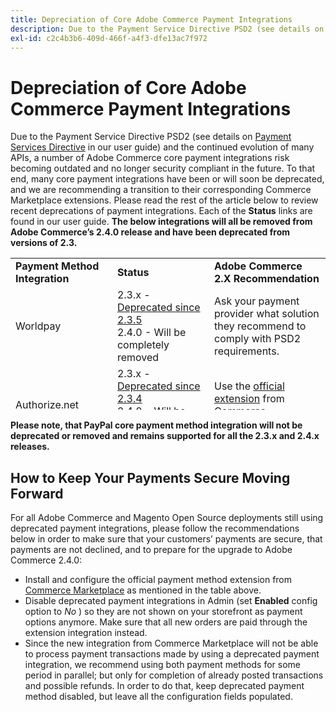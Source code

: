 ```yaml
---
title: Depreciation of Core Adobe Commerce Payment Integrations
description: Due to the Payment Service Directive PSD2 (see details on [Payment Services Directive](https://experienceleague.adobe.com/docs/commerce-admin/start/compliance/payments/compliance-payment-services-directive.html) in our user guide) and the continued evolution of many APIs, a number of Adobe Commerce core payment integrations risk becoming outdated and no longer security compliant in the future. To that end, many core payment integrations have been or will soon be deprecated, and we are recommending a transition to their corresponding Commerce Marketplace extensions. Please read the rest of the article below to review recent deprecations of payment integrations. Each of the **Status** links are found in our user guide. **The below integrations will all be removed from Adobe Commerce’s 2.4.0 release and have been deprecated from versions of 2.3.**
exl-id: c2c4b3b6-409d-466f-a4f3-dfe13ac7f972
---
```

# Depreciation of Core Adobe Commerce Payment Integrations

Due to the Payment Service Directive PSD2 (see details on [Payment Services Directive](https://experienceleague.adobe.com/docs/commerce-admin/start/compliance/payments/compliance-payment-services-directive.html) in our user guide) and the continued evolution of many APIs, a number of Adobe Commerce core payment integrations risk becoming outdated and no longer security compliant in the future. To that end, many core payment integrations have been or will soon be deprecated, and we are recommending a transition to their corresponding Commerce Marketplace extensions. Please read the rest of the article below to review recent deprecations of payment integrations. Each of the **Status** links are found in our user guide. **The below integrations will all be removed from Adobe Commerce’s 2.4.0 release and have been deprecated from versions of 2.3.**

<table style="height: 243px;" width="712">
<tbody>
<tr>
<td style="width: 225.455px;"><strong>Payment Method Integration</strong></td>
<td style="width: 226.364px;"><strong>Status</strong></td>
<td style="width: 226.364px;"><strong>Adobe Commerce 2.X Recommendation</strong></td>
</tr>
<tr>
<td style="width: 225.455px;">Worldpay</td>
<td style="width: 226.364px;">2.3.x - <a href="https://experienceleague.adobe.com/docs/commerce-admin/config/sales/payment-methods/payment-methods.html?lang=en#recommended-solutions">Deprecated since 2.3.5</a><br>2.4.0 - Will be completely removed</td>
<td style="width: 226.364px;">Ask your payment provider what solution they recommend to comply with PSD2 requirements.</td>
</tr>
<tr>
<td style="width: 225.455px;">Authorize.net</td>
<td style="width: 226.364px;">2.3.x - <a href="https://experienceleague.adobe.com/docs/commerce-admin/config/sales/payment-methods/payment-methods.html?lang=en#recommended-solutions">Deprecated since 2.3.4</a><br>2.4.0 - Will be completely removed</td>
<td style="width: 226.364px;">Use the <a href="https://marketplace.magento.com/authorizenet-magento-module-authorizenet.html">official extension</a> from Commerce Marketplace instead.</td>
</tr>
<tr>
<td style="width: 225.455px;">Authorize.net (Direct Post)</td>
<td style="width: 226.364px;">2.3.x - <a href="https://experienceleague.adobe.com/docs/commerce-admin/config/sales/payment-methods/payment-methods.html?lang=en#recommended-solutions">Deprecated since 2.3.1</a><br>2.4.0 - Will be completely removed</td>
<td style="width: 226.364px;">Use the <a href="https://marketplace.magento.com/authorizenet-magento-module-authorizenet.html">official extension</a> from Commerce Marketplace instead.</td>
</tr>
<tr>
<td style="width: 225.455px;">CyberSource</td>
<td style="width: 226.364px;">2.3.x - <a href="https://experienceleague.adobe.com/docs/commerce-admin/config/sales/payment-methods/payment-methods.html?lang=en#recommended-solutions">Deprecated since 2.3.3</a><br>2.4.0 - Will be completely removed</td>
<td style="width: 226.364px;">Use the <a href="https://marketplace.magento.com/cybersource-global-payment-management.html">official extension</a> from Commerce Marketplace instead.</td>
</tr>
<tr>
<td style="width: 225.455px;">eWay</td>
<td style="width: 226.364px;">2.3.x - <a href="https://experienceleague.adobe.com/docs/commerce-admin/config/sales/payment-methods/payment-methods.html?lang=en#recommended-solutions">Deprecated since 2.3.3</a><br>2.4.0 - Will be completely removed</td>
<td style="width: 226.364px;">Ask your payment provider what solution they recommend to comply with PSD2 requirements.</td>
</tr>
</tbody>
</table>

  **Please note, that PayPal core payment method integration will not be deprecated or removed and remains supported for all the 2.3.x and 2.4.x releases.**

## How to Keep Your Payments Secure Moving Forward

For all Adobe Commerce and Magento Open Source deployments still using deprecated payment integrations, please follow the recommendations below in order to make sure that your customers’ payments are secure, that payments are not declined, and to prepare for the upgrade to Adobe Commerce 2.4.0:

* Install and configure the official payment method extension from [Commerce Marketplace](https://marketplace.magento.com/extensions/payments-security/payment-integration.html?_ga=2.108129217.2105547619.1564067043-238341041.1564067043) as mentioned in the table above.
* Disable deprecated payment integrations in Admin (set **Enabled** config option to *No* ) so they are not shown on your storefront as payment options anymore. Make sure that all new orders are paid through the extension integration instead.
* Since the new integration from Commerce Marketplace will not be able to process payment transactions made by using a deprecated payment integration, we recommend using both payment methods for some period in parallel; but only for completion of already posted transactions and possible refunds. In order to do that, keep deprecated payment method disabled, but leave all the configuration fields populated.
